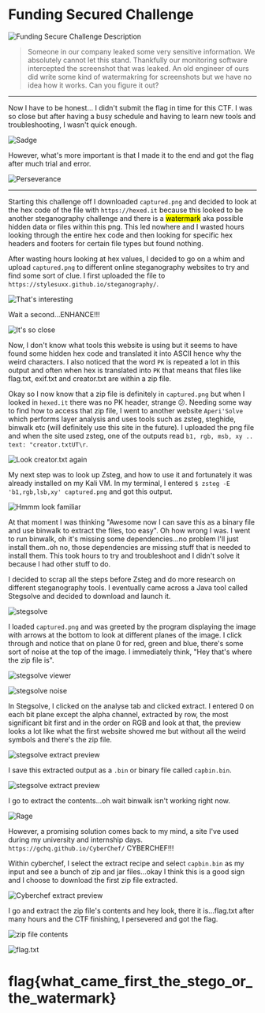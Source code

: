 # Funding Secured Challenge #

![Funding Secure Challenge Description](https://github.com/Jay-m8/CTF-Writeup/blob/65431f21ce07785dee3bff0491283a4d8b733c47/Cyber%20Cooperative%20CTF%202023/Forensics/Screenshots/funding1.png)

> Someone in our company leaked some very sensitive information. We absolutely cannot let this stand. Thankfully our monitoring software intercepted the screenshot that was leaked. An old engineer of ours did write some kind of watermakring for screenshots but we have no idea how it works. Can you figure it out?
---
Now I have to be honest... I didn't submit the flag in time for this CTF. I was so close but after having a busy schedule and having to learn new tools and troubleshooting, I wasn't quick enough.

![Sadge](https://i.redd.it/ucrw2std8k891.gif "I cry every time")

However, what's more important is that I made it to the end and got the flag after much trial and error.

![Perseverance](https://media.giphy.com/media/jm4nsAWdCV4Lm/giphy.gif)

---
Starting this challenge off I downloaded `captured.png` and decided to look at the hex code of the file with `https://hexed.it` because this looked to be another steganography challenge and there is a <mark>watermark</mark> aka possible hidden data or files within this png. This led nowhere and I wasted hours looking through the entire hex code and then looking for specific hex headers and footers for certain file types but found nothing. 

After wasting hours looking at hex values, I decided to go on a whim and upload `captured.png` to different online steganography websites to try and find some sort of clue. I first uploaded the file to `https://stylesuxx.github.io/steganography/`.

![That's interesting](https://github.com/Jay-m8/CTF-Writeup/blob/65431f21ce07785dee3bff0491283a4d8b733c47/Cyber%20Cooperative%20CTF%202023/Forensics/Screenshots/funding10.png "oooooo interesting")

Wait a second...ENHANCE!!!

![It's so close](https://github.com/Jay-m8/CTF-Writeup/blob/65431f21ce07785dee3bff0491283a4d8b733c47/Cyber%20Cooperative%20CTF%202023/Forensics/Screenshots/funding10-5.png "it says flag")

Now, I don't know what tools this website is using but it seems to have found some hidden hex code and translated it into ASCII hence why the weird characters. I also noticed that the word `PK` is repeated a lot in this output and often when hex is translated into `PK` that means that files like flag.txt, exif.txt and creator.txt are within a zip file.

Okay so I now know that a zip file is definitely in `captured.png` but when I looked in `hexed.it` there was no PK header, strange 😕. Needing some way to find how to access that zip file, I went to another website `Aperi'Solve` which performs layer analysis and uses tools such as zsteg, steghide, binwalk etc (will definitely use this site in the future). I uploaded the png file and when the site used zsteg, one of the outputs read `b1, rgb, msb, xy .. text: "creator.txtUT\r`. 

![Look creator.txt again](https://github.com/Jay-m8/CTF-Writeup/blob/65431f21ce07785dee3bff0491283a4d8b733c47/Cyber%20Cooperative%20CTF%202023/Forensics/Screenshots/funding12.png "creator.txt")

My next step was to look up Zsteg, and how to use it and fortunately it was already installed on my Kali VM. In my terminal, I entered `$ zsteg -E 'b1,rgb,lsb,xy' captured.png` and got this output.

![Hmmm look familiar](https://github.com/Jay-m8/CTF-Writeup/blob/65431f21ce07785dee3bff0491283a4d8b733c47/Cyber%20Cooperative%20CTF%202023/Forensics/Screenshots/funding11.png "looks like what the first tool showed me")

At that moment I was thinking "Awesome now I can save this as a binary file and use binwalk to extract the files, too easy". Oh how wrong I was. I went to run binwalk, oh it's missing some dependencies...no problem I'll just install them..oh no, those dependencies are missing stuff that is needed to install them. This took hours to try and troubleshoot and I didn't solve it because I had other stuff to do.

I decided to scrap all the steps before Zsteg and do more research on different steganography tools. I eventually came across a Java tool called Stegsolve and decided to download and launch it.

![stegsolve](https://github.com/Jay-m8/CTF-Writeup/blob/65431f21ce07785dee3bff0491283a4d8b733c47/Cyber%20Cooperative%20CTF%202023/Forensics/Screenshots/funding2.png "launching stegsolve")

I loaded `captured.png` and was greeted by the program displaying the image with arrows at the bottom to look at different planes of the image. I click through and notice that on plane 0 for red, green and blue, there's some sort of noise at the top of the image. I immediately think, "Hey that's where the zip file is".

![stegsolve viewer](https://github.com/Jay-m8/CTF-Writeup/blob/65431f21ce07785dee3bff0491283a4d8b733c47/Cyber%20Cooperative%20CTF%202023/Forensics/Screenshots/funding3.png "stegsolve viewer")

![stegsolve noise](https://github.com/Jay-m8/CTF-Writeup/blob/65431f21ce07785dee3bff0491283a4d8b733c47/Cyber%20Cooperative%20CTF%202023/Forensics/Screenshots/funding4.png "stegsolve noise")

In Stegsolve, I clicked on the analyse tab and clicked extract. I entered 0 on each bit plane except the alpha channel, extracted by row, the most significant bit first and in the order on RGB and look at that, the preview looks a lot like what the first website showed me but without all the weird symbols and there's the zip file.

![stegsolve extract preview](https://github.com/Jay-m8/CTF-Writeup/blob/65431f21ce07785dee3bff0491283a4d8b733c47/Cyber%20Cooperative%20CTF%202023/Forensics/Screenshots/funding5.png "the zip file")

I save this extracted output as a `.bin` or binary file called `capbin.bin`. 

![stegsolve extract preview](https://github.com/Jay-m8/CTF-Writeup/blob/65431f21ce07785dee3bff0491283a4d8b733c47/Cyber%20Cooperative%20CTF%202023/Forensics/Screenshots/funding6.png "the zip file")

I go to extract the contents...oh wait binwalk isn't working right now.

![Rage](https://media1.tenor.com/m/LE53EwurJkEAAAAC/pepe-angry.gif)

However, a promising solution comes back to my mind, a site I've used during my university and internship days. `https://gchq.github.io/CyberChef/` CYBERCHEF!!!

Within cyberchef, I select the extract recipe and select `capbin.bin` as my input and see a bunch of zip and jar files...okay I think this is a good sign and I choose to download the first zip file extracted.

![Cyberchef extract preview](https://github.com/Jay-m8/CTF-Writeup/blob/65431f21ce07785dee3bff0491283a4d8b733c47/Cyber%20Cooperative%20CTF%202023/Forensics/Screenshots/funding7.png "list of extracted files")

I go and extract the zip file's contents and hey look, there it is...flag.txt after many hours and the CTF finishing, I persevered and got the flag.

![zip file contents](https://github.com/Jay-m8/CTF-Writeup/blob/65431f21ce07785dee3bff0491283a4d8b733c47/Cyber%20Cooperative%20CTF%202023/Forensics/Screenshots/funding8.png)

![flag.txt](https://github.com/Jay-m8/CTF-Writeup/blob/65431f21ce07785dee3bff0491283a4d8b733c47/Cyber%20Cooperative%20CTF%202023/Forensics/Screenshots/funding9.png "flag.txt")

# flag{what_came_first_the_stego_or_the_watermark} #
